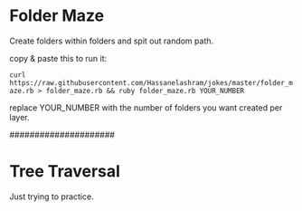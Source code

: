 # Folder Maze
Create folders within folders and spit out random path.

copy & paste this to run it:

``` curl https://raw.githubusercontent.com/Hassanelashram/jokes/master/folder_maze.rb > folder_maze.rb && ruby folder_maze.rb YOUR_NUMBER ```

replace YOUR_NUMBER with the number of folders you want created per layer.

#####################

# Tree Traversal

Just trying to practice.
